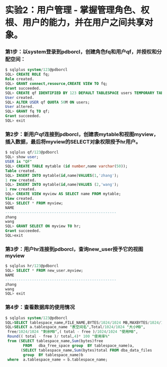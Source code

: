 # 实验2：用户管理 - 掌握管理角色、权根、用户的能力，并在用户之间共享对象。

### 第1步：以system登录到pdborcl，创建角色fq和用户qf，并授权和分配空间：

```sql
$ sqlplus system/123@pdborcl
SQL> CREATE ROLE fq;
Role created.
SQL> GRANT connect,resource,CREATE VIEW TO fq;
Grant succeeded.
SQL> CREATE qf IDENTIFIED BY 123 DEFAULT TABLESPACE users TEMPORARY TABLESPACE temp;
User created.
SQL> ALTER USER qf QUOTA 50M ON users;
User altered.
SQL> GRANT fq TO qf;
Grant succeeded.
SQL> exit
```

### 第2步：新用户qf连接到pdborcl，创建表mytable和视图myview，插入数据，最后将myview的SELECT对象权限授予hr用户。

```sql
$ sqlplus qf/123@pdborcl
SQL> show user;
USER is "QF"
SQL> CREATE TABLE mytable (id number,name varchar(50));
Table created.
SQL> INSERT INTO mytable(id,name)VALUES(1,'zhang');
1 row created.
SQL> INSERT INTO mytable(id,name)VALUES (2,'wang');
1 row created.
SQL> CREATE VIEW myview AS SELECT name FROM mytable;
View created.
SQL> SELECT * FROM myview;
NAME
--------------------------------------------------
zhang
wang
SQL> GRANT SELECT ON myview TO hr;
Grant succeeded.
SQL>exit
```

### 第3步：用户hr连接到pdborcl，查询new_user授予它的视图myview

```sql
$ sqlplus hr/123@pdborcl
SQL> SELECT * FROM new_user.myview;
NAME
--------------------------------------------------
zhang
wang
SQL> exit
```

### 第4步：查看数据库的使用情况

```sql
$ sqlplus system/123@pdborcl
SQL>SELECT tablespace_name,FILE_NAME,BYTES/1024/1024 MB,MAXBYTES/1024/1024 MAX_MB,autoextensible FROM dba_data_files  WHERE  tablespace_name='USERS';
SQL>SELECT a.tablespace_name "表空间名",Total/1024/1024 "大小MB",
 free/1024/1024 "剩余MB",( total - free )/1024/1024 "使用MB",
 Round(( total - free )/ total,4)* 100 "使用率%"
 from (SELECT tablespace_name,Sum(bytes)free
        FROM   dba_free_space group  BY tablespace_name)a,
       (SELECT tablespace_name,Sum(bytes)total FROM dba_data_files
        group  BY tablespace_name)b
 where  a.tablespace_name = b.tablespace_name;
```

